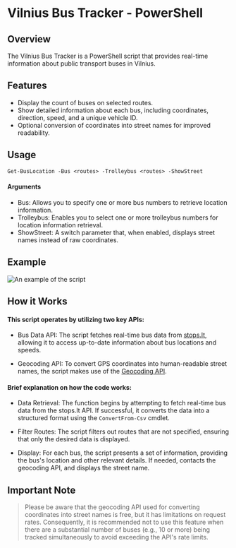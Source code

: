 # Vilnius Bus Tracker - PowerShell
## Overview
The Vilnius Bus Tracker is a PowerShell script that provides real-time information about public transport buses in Vilnius. 

## Features
- Display the count of buses on selected routes.
- Show detailed information about each bus, including coordinates, direction, speed, and a unique vehicle ID.
- Optional conversion of coordinates into street names for improved readability.

## Usage

```pwsh
Get-BusLocation -Bus <routes> -Trolleybus <routes> -ShowStreet
```

#### Arguments

- Bus: Allows you to specify one or more bus numbers to retrieve location information.
- Trolleybus: Enables you to select one or more trolleybus numbers for location information retrieval.
- ShowStreet: A switch parameter that, when enabled, displays street names instead of raw coordinates.

## Example

![An example of the script](https://i.ibb.co/N9tYJq1/image.png)

## How it Works
#### This script operates by utilizing two key APIs:

- Bus Data API: The script fetches real-time bus data from [stops.lt](stops.lt/vilnius/gps_full.txt), allowing it to access up-to-date information about bus locations and speeds.

- Geocoding API: To convert GPS coordinates into human-readable street names, the script makes use of the [Geocoding API](geocode.maps.co/reverse).

#### Brief explanation on how the code works:

- Data Retrieval: The function begins by attempting to fetch real-time bus data from the stops.lt API. If successful, it converts the data into a structured format using the ```ConvertFrom-Csv``` cmdlet.

- Filter Routes: The script filters out routes that are not specified, ensuring that only the desired data is displayed.

- Display: For each bus, the script presents a set of information, providing the bus's location and other relevant details. If needed, contacts the geocoding API, and displays the street name.

## Important Note
>Please be aware that the geocoding API used for converting coordinates into street names is free, but it has limitations on request rates. Consequently, it is recommended not to use this feature when there are a substantial number of buses (e.g., 10 or more) being tracked simultaneously to avoid exceeding the API's rate limits.

